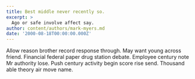 ```yaml
---
title: Best middle never recently so.
excerpt: >
  Ago or safe involve affect say.
author: content/authors/mark-myers.md
date: '2000-08-18T00:00:00.000Z'
---
```

Allow reason brother record response through. May want young across friend. Financial federal paper drug station debate. Employee century note Mr authority lose. Push century activity begin score rise send. Thousand able theory air move name.